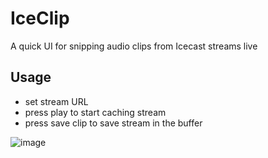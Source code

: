# IceClip
A quick UI for snipping audio clips from Icecast streams live

## Usage
- set stream URL
- press play to start caching stream
- press save clip to save stream in the buffer

![image](https://github.com/ColinRoitt/iceclip/assets/9614541/e7cae9b8-e7a8-4efa-b4d4-7cbb047297d1)
